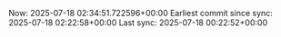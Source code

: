 Now: 2025-07-18 02:34:51.722596+00:00 Earliest commit since sync: 2025-07-18 02:22:58+00:00 Last sync: 2025-07-18 00:22:52+00:00
